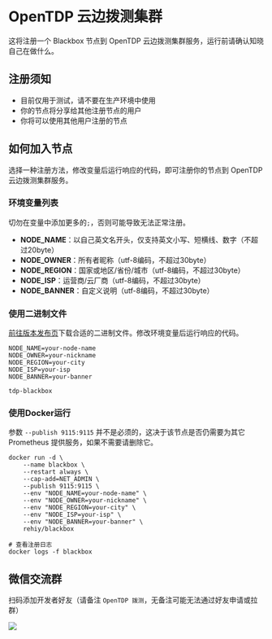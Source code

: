 # OpenTDP 云边拨测集群

这将注册一个 Blackbox 节点到 OpenTDP 云边拨测集群服务，运行前请确认知晓自己在做什么。

## 注册须知

- 目前仅用于测试，请不要在生产环境中使用
- 你的节点将分享给其他注册节点的用户
- 你将可以使用其他用户注册的节点

## 如何加入节点

选择一种注册方法，修改变量后运行响应的代码，即可注册你的节点到 OpenTDP 云边拨测集群服务。

### 环境变量列表

切勿在变量中添加更多的`;`，否则可能导致无法正常注册。

- **NODE_NAME**：以自己英文名开头，仅支持英文小写、短横线、数字（不超过20byte）
- **NODE_OWNER**：所有者昵称（utf-8编码，不超过30byte）
- **NODE_REGION**：国家或地区/省份/城市（utf-8编码，不超过30byte）
- **NODE_ISP**：运营商/云厂商（utf-8编码，不超过30byte）
- **NODE_BANNER**：自定义说明（utf-8编码，不超过30byte）

### 使用二进制文件

[前往版本发布页](https://github.com/opentdp/blackbox/releases)下载合适的二进制文件。修改环境变量后运行响应的代码。

```shell
NODE_NAME=your-node-name
NODE_OWNER=your-nickname
NODE_REGION=your-city
NODE_ISP=your-isp
NODE_BANNER=your-banner

tdp-blackbox
```

### 使用Docker运行

参数 `--publish 9115:9115` 并不是必须的，这决于该节点是否仍需要为其它 Prometheus 提供服务，如果不需要请删除它。

```shell
docker run -d \
    --name blackbox \
    --restart always \
    --cap-add=NET_ADMIN \
    --publish 9115:9115 \
    --env "NODE_NAME=your-node-name" \
    --env "NODE_OWNER=your-nickname" \
    --env "NODE_REGION=your-city" \
    --env "NODE_ISP=your-isp" \
    --env "NODE_BANNER=your-banner" \
    rehiy/blackbox

# 查看注册日志
docker logs -f blackbox
```

## 微信交流群

扫码添加开发者好友（请备注 `OpenTDP 拨测`，无备注可能无法通过好友申请或拉群）

![](http://docs.opentdp.org/static/weixin-qr.jpg)
